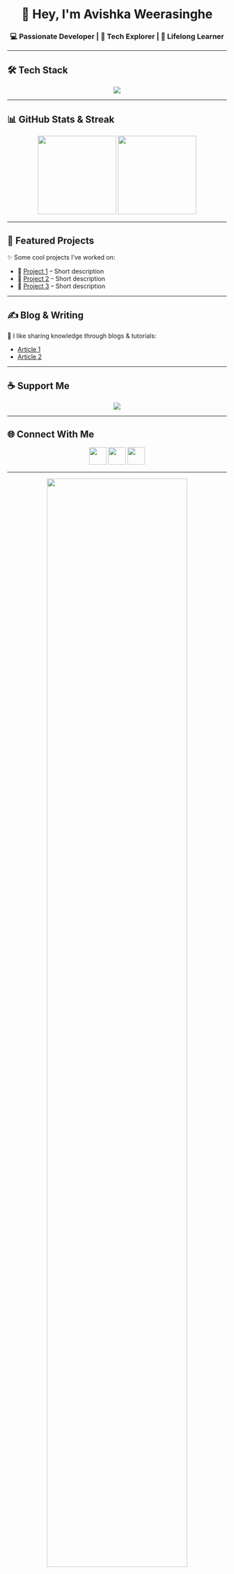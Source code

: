 <!-- Profile Header -->
<h1 align="center">👋 Hey, I'm Avishka Weerasinghe</h1>
<h3 align="center">💻 Passionate Developer | 🚀 Tech Explorer | 🌱 Lifelong Learner</h3>

---

## 🛠️ Tech Stack  
<p align="center">
  <img src="https://skillicons.dev/icons?i=html,css,js,react,nodejs,express,mongodb,java,python,git,github,docker,vscode,bootstrap,tailwind" />
</p>

---

## 📊 GitHub Stats & Streak  
<p align="center">
  <img src="https://github-readme-stats.vercel.app/api?username=AvishkaW2003&show_icons=true&theme=radical&hide_border=true" height="180"/>
  <img src="https://github-readme-streak-stats.herokuapp.com/?user=AvishkaW2003&theme=radical&hide_border=true" height="180"/>
</p>

---

## 🚀 Featured Projects  
✨ Some cool projects I’ve worked on:  
- 🔗 [Project 1](#) – Short description  
- 🔗 [Project 2](#) – Short description  
- 🔗 [Project 3](#) – Short description  

---

## ✍️ Blog & Writing  
📖 I like sharing knowledge through blogs & tutorials:  
- [Article 1](#)  
- [Article 2](#)  

---

## ☕ Support Me  
<p align="center">
  <a href="https://www.buymeacoffee.com/yourname">
    <img src="https://img.shields.io/badge/-Buy%20Me%20a%20Coffee-ffdd00?style=for-the-badge&logo=buy-me-a-coffee&logoColor=black" />
  </a>
</p>

---

## 🌐 Connect With Me  
<p align="center">
  <a href="https://linkedin.com/in/yourname"><img src="https://skillicons.dev/icons?i=linkedin" height="40"/></a>
  <a href="https://twitter.com/yourname"><img src="https://skillicons.dev/icons?i=twitter" height="40"/></a>
  <a href="https://dev.to/yourname"><img src="https://skillicons.dev/icons?i=devto" height="40"/></a>
</p>

---

<p align="center">
  <img src="https://raw.githubusercontent.com/AvishkaW2003/AvishkaW2003/main/assets/animated-divider.gif" width="80%">
</p>

<p align="center">
  🔥 “Code. Learn. Build. Repeat.” 🔥
</p>


